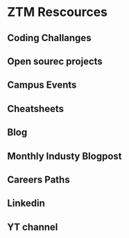 # ZTM Rescources

## Coding Challanges

## Open sourec projects

## Campus Events

## Cheatsheets

## Blog

## Monthly Industy Blogpost

## Careers Paths

## Linkedin

## YT channel
